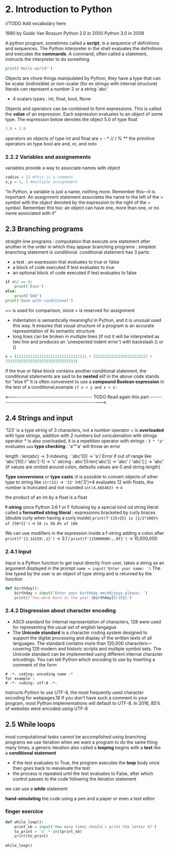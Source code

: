 # 2. Introduction to Python

//TODO Add vocabulary here

1990 by Guido Van Rossum
Python 2.0 in 2000
Python 3.0 in 2008

A python program, sometimes called a **script**, is a sequence of definitions and sequences.
The Python interpreter in the shell evaluates the definitions and executes the **commands**.
A command, often called a statement, instructs the interpreter to do something
```python
print('Hello world!')
```

Objects are chore things manipulated by Python, they have a type that can be scalar (indivisible) or non-scalar (for ex strings with internal structure)
literals can represent a number 2 or a string 'abc'

- 4 scalars types : int, float, bool, None

Objects and operators can be combined to form expressions. This is called the **value** of an expression.
Each expression evaluates to an object of some type. The expression below denotes the object 5.0 of type float
```python
3.0 + 2.0
```

operators on objects of type int and float are + - * // / % **
the primitive operators on type bool are and, or, and not»

### 2.2.2 Variables and assignements
variables provide a way to associate names with object
```python
radius = 11 #this is a comment
x,y = 2, 3 #multiple assignement
```
"In Python, a variable is just a name, nothing more. Remember this—it is important. An assignment statement associates the name to the left of the = symbol with the object denoted by the expression to the right of the = symbol. Remember this too: an object can have one, more than one, or no name associated with it"

## 2.3 Branching programs

straight-line programs : computation that execute one statement after another in the order in which they appear
branching programs : simplest branching statement is conditional.
conditional statement has 3 parts:
- a test : an expression that evaluates to true or false
- a block of code executed if test evaluates to true
- an optional block of code executed if test evaluates to false

```python
if x%2 == 0:
    print('Even')
else:
    print('Odd')
print('Done with conditional')
```

== is used for comparison, since = is reserved for assignment
- Indentation is semantically meaningful in Python, and it is unusual used this way. It ensures that visual structure of a program is an accurate representation of its semantic structure
- long lines can be broken in multiple lines (if not it will be interpreted as two line and produces an 'unexpected indent error') with backslash (\) or ()

```python
x = (1111111111111111111111111111111 + 222222222222333222222222 +    
3333333333333333333333333333333)
```

if the true or false block contains another conditional statement, the conditional statements are said to be **nested**
elif in the above code stands for "else if"
It is often convenient to use a **compound Boolean expression** in the test of a conditional,example `if x < y and x < z:`


<---------------------------------------- TODO Read again this part ----------------------------------------------------->

## 2.4 Strings and input

'123' is a type string of 3 characters, not a number
operator + is **overloaded** with type strings, addition with 2 numbers but concatenation with strings
operator * is also overloaded, it is a repetition operator with strings : `3 * "a"` evaluates `aaa`
**type checking** : 'a'*'a' will throw an error

length : len(abc) -> 3
indexing : 'abc'[0] -> 'a'/ Error if out of range like 'abc'[10] / 'abc'[-1] -> 'c'
slicing : abc'[0:len('abc')] -> 'abc' / 'abc'[:] -> 'abc' (if values are omited around colon, defaults values are 0 and string length)
 
**Type conversions** or **type casts** :it is possible to convert objects of other type to string like `str(32)` -> `'32'`
int('3')*4 evaluates 12
with floats, the number is truncated and not rounded `int(4.665463)` -> `4`

the product of an int by a float is a float

**f-string** since Python 3.6
f or F following by a special kind od string literal called a **formatted string literal** : expressions bracketed by curly braces (double curly when having a curly inside)
`print(f'{25+25} is {1/2*100}% of {50*2}')` -> `50 is 50.0% of 100`

We can use modifiers in the expression inside a f-string adding a colon after `print(f'{3.14159:.2}')` -> 3.1 / `print(f'{15000000:,.0f}')` -> 15,000,000

### 2.4.1 Input
Input is a Python function to get input directly from user, takes a string as an argument displayed in the prompt `name = input('Enter your name: ')`
The line typed by the user is an object of type string and is returned by the function

```python
def birthday():
    birthday = input('Enter your birthday mm/dd/yyyy please: ')
    print(f'You were born in the year {birthday[6:10]}')
```

### 2.4.2 Disgression about character encoding
- ASCII standard for internal representation of characters, 128 were used for representing the usual set of english langague
- The **Unicode standard** is a character coding system designed to support the digital processing and display of the written texts of all languages. The standard contains more than 120,000 characters—covering 129 modern and historic scripts and multiple symbol sets. The Unicode standard can be implemented using different internal character encodings. You can tell Python which encoding to use by inserting a comment of the form

```
# -*- coding: encoding name -* 
for example :
# -*- coding: utf-8 -*-

```

instructs Python to use UTF-8, the most frequently used character encoding for webpages.18 If you don't have such a comment in your program, most Python implementations will default to UTF-8.
In 2016, 85% of websites were encoded using UTF-8

## 2.5 While loops
most computational tasks cannot be accomplished using branching programs
we use iteration when we want a program to do the same thing many times, a generic iteration also called a **looping**
begins with a **test** like a **conditional statement** 
- if the test evaluates to True, the program executes the **loop** body once then goes back to reevaluate the test
- the process is repeated until the test evaluates to False, after which control passes to the code following the iteration statement

we can use a **while** statement

**hand-simulating** the code using a pen and a paper or even a text editor

### finger exercice
```python
def while_loop():
    print_nb = input('How many times should i print the letter X?')
    to_print = 'x' * int(print_nb)
    print(to_print)
 
while_loop()
```
